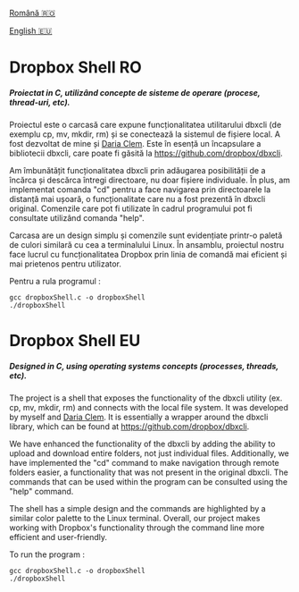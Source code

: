 [Română :romania:](#dropbox-shell-ro)

[English :eu:](#dropbox-shell-eu)

# Dropbox Shell RO

##### Proiectat in C, utilizând concepte de sisteme de operare (procese, thread-uri, etc).

Proiectul este o carcasă care expune funcționalitatea utilitarului dbxcli (de exemplu cp, mv, mkdir, rm) și se conectează la sistemul de fișiere local. A fost dezvoltat de mine și [Daria Clem](https://github.com/DariaClem). Este în esență un încapsulare a bibliotecii dbxcli, care poate fi găsită la https://github.com/dropbox/dbxcli.

Am îmbunătățit funcționalitatea dbxcli prin adăugarea posibilității de a încărca și descărca întregi directoare, nu doar fișiere individuale. În plus, am implementat comanda "cd" pentru a face navigarea prin directoarele la distanță mai ușoară, o funcționalitate care nu a fost prezentă în dbxcli original. Comenzile care pot fi utilizate în cadrul programului pot fi consultate utilizând comanda "help".

Carcasa are un design simplu și comenzile sunt evidențiate printr-o paletă de culori similară cu cea a terminalului Linux. În ansamblu, proiectul nostru face lucrul cu funcționalitatea Dropbox prin linia de comandă mai eficient și mai prietenos pentru utilizator.

Pentru a rula programul :
```
gcc dropboxShell.c -o dropboxShell
./dropboxShell
```

# Dropbox Shell EU

##### Designed in C, using operating systems concepts (processes, threads, etc).

The project is a shell that exposes the functionality of the dbxcli utility (ex. cp, mv, mkdir, rm) and connects with the local file system. It was developed by myself and [Daria Clem](https://github.com/DariaClem). It is essentially a wrapper around the dbxcli library, which can be found at https://github.com/dropbox/dbxcli.

We have enhanced the functionality of the dbxcli by adding the ability to upload and download entire folders, not just individual files. Additionally, we have implemented the "cd" command to make navigation through remote folders easier, a functionality that was not present in the original dbxcli. The commands that can be used within the program can be consulted using the "help" command.

The shell has a simple design and the commands are highlighted by a similar color palette to the Linux terminal. Overall, our project makes working with Dropbox's functionality through the command line more efficient and user-friendly.

To run the program :
```
gcc dropboxShell.c -o dropboxShell
./dropboxShell
```
